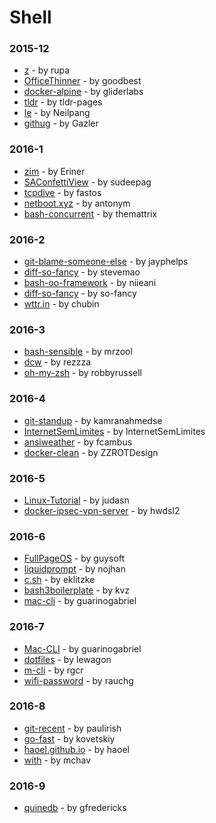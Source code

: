 # Shell


### 2015-12
- [z](https://github.com/rupa/z) - by rupa
- [OfficeThinner](https://github.com/goodbest/OfficeThinner) - by goodbest
- [docker-alpine](https://github.com/gliderlabs/docker-alpine) - by gliderlabs
- [tldr](https://github.com/tldr-pages/tldr) - by tldr-pages
- [le](https://github.com/Neilpang/le) - by Neilpang
- [githug](https://github.com/Gazler/githug) - by Gazler

### 2016-1
- [zim](https://github.com/Eriner/zim) - by Eriner
- [SAConfettiView](https://github.com/sudeepag/SAConfettiView) - by sudeepag
- [tcpdive](https://github.com/fastos/tcpdive) - by fastos
- [netboot.xyz](https://github.com/antonym/netboot.xyz) - by antonym
- [bash-concurrent](https://github.com/themattrix/bash-concurrent) - by themattrix

### 2016-2
- [git-blame-someone-else](https://github.com/jayphelps/git-blame-someone-else) - by jayphelps
- [diff-so-fancy](https://github.com/stevemao/diff-so-fancy) - by stevemao
- [bash-oo-framework](https://github.com/niieani/bash-oo-framework) - by niieani
- [diff-so-fancy](https://github.com/so-fancy/diff-so-fancy) - by so-fancy
- [wttr.in](https://github.com/chubin/wttr.in) - by chubin

### 2016-3
- [bash-sensible](https://github.com/mrzool/bash-sensible) - by mrzool
- [dcw](https://github.com/rezzza/dcw) - by rezzza
- [oh-my-zsh](https://github.com/robbyrussell/oh-my-zsh) - by robbyrussell

### 2016-4
- [git-standup](https://github.com/kamranahmedse/git-standup) - by kamranahmedse
- [InternetSemLimites](https://github.com/InternetSemLimites/InternetSemLimites) - by InternetSemLimites
- [ansiweather](https://github.com/fcambus/ansiweather) - by fcambus
- [docker-clean](https://github.com/ZZROTDesign/docker-clean) - by ZZROTDesign

### 2016-5
- [Linux-Tutorial](https://github.com/judasn/Linux-Tutorial) - by judasn
- [docker-ipsec-vpn-server](https://github.com/hwdsl2/docker-ipsec-vpn-server) - by hwdsl2

### 2016-6
- [FullPageOS](https://github.com/guysoft/FullPageOS) - by guysoft
- [liquidprompt](https://github.com/nojhan/liquidprompt) - by nojhan
- [c.sh](https://github.com/eklitzke/c.sh) - by eklitzke
- [bash3boilerplate](https://github.com/kvz/bash3boilerplate) - by kvz
- [mac-cli](https://github.com/guarinogabriel/mac-cli) - by guarinogabriel

### 2016-7
- [Mac-CLI](https://github.com/guarinogabriel/Mac-CLI) - by guarinogabriel
- [dotfiles](https://github.com/lewagon/dotfiles) - by lewagon
- [m-cli](https://github.com/rgcr/m-cli) - by rgcr
- [wifi-password](https://github.com/rauchg/wifi-password) - by rauchg

### 2016-8
- [git-recent](https://github.com/paulirish/git-recent) - by paulirish
- [go-fast](https://github.com/kovetskiy/go-fast) - by kovetskiy
- [haoel.github.io](https://github.com/haoel/haoel.github.io) - by haoel
- [with](https://github.com/mchav/with) - by mchav

### 2016-9
- [quinedb](https://github.com/gfredericks/quinedb) - by gfredericks
